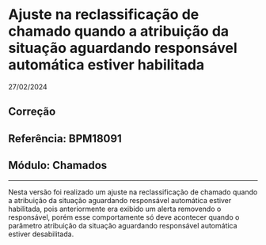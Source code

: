 # Ajuste na reclassificação de chamado quando a atribuição da situação aguardando responsável automática estiver habilitada
27/02/2024
## Correção
## Referência: BPM18091
## Módulo: Chamados
***

Nesta versão foi realizado um ajuste na reclassificação de chamado quando a atribuição da situação aguardando responsável automática estiver habilitada, pois anteriormente era exibido um alerta removendo o responsável, porém esse comportamente só deve acontecer quando o parâmetro atribuição da situação aguardando responsável automática estiver desabilitada.
